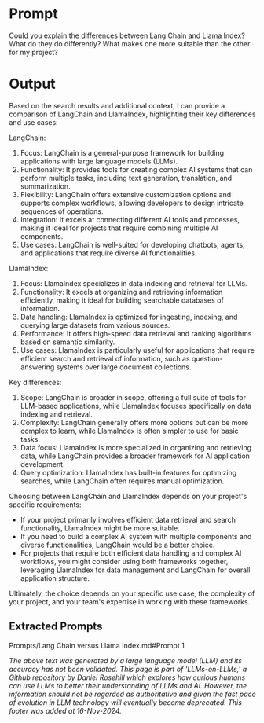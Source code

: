 # Prompt

Could you explain the differences between Lang Chain and Llama Index? What do they do differently? What makes one more suitable than the other for my project?

# Output

Based on the search results and additional context, I can provide a comparison of LangChain and LlamaIndex, highlighting their key differences and use cases:

LangChain:

1. Focus: LangChain is a general-purpose framework for building applications with large language models (LLMs).
2. Functionality: It provides tools for creating complex AI systems that can perform multiple tasks, including text generation, translation, and summarization.
3. Flexibility: LangChain offers extensive customization options and supports complex workflows, allowing developers to design intricate sequences of operations.
4. Integration: It excels at connecting different AI tools and processes, making it ideal for projects that require combining multiple AI components.
5. Use cases: LangChain is well-suited for developing chatbots, agents, and applications that require diverse AI functionalities.

LlamaIndex:

1. Focus: LlamaIndex specializes in data indexing and retrieval for LLMs.
2. Functionality: It excels at organizing and retrieving information efficiently, making it ideal for building searchable databases of information.
3. Data handling: LlamaIndex is optimized for ingesting, indexing, and querying large datasets from various sources.
4. Performance: It offers high-speed data retrieval and ranking algorithms based on semantic similarity.
5. Use cases: LlamaIndex is particularly useful for applications that require efficient search and retrieval of information, such as question-answering systems over large document collections.

Key differences:

1. Scope: LangChain is broader in scope, offering a full suite of tools for LLM-based applications, while LlamaIndex focuses specifically on data indexing and retrieval.
2. Complexity: LangChain generally offers more options but can be more complex to learn, while LlamaIndex is often simpler to use for basic tasks.
3. Data focus: LlamaIndex is more specialized in organizing and retrieving data, while LangChain provides a broader framework for AI application development.
4. Query optimization: LlamaIndex has built-in features for optimizing searches, while LangChain often requires manual optimization.

Choosing between LangChain and LlamaIndex depends on your project's specific requirements:

- If your project primarily involves efficient data retrieval and search functionality, LlamaIndex might be more suitable.
- If you need to build a complex AI system with multiple components and diverse functionalities, LangChain would be a better choice.
- For projects that require both efficient data handling and complex AI workflows, you might consider using both frameworks together, leveraging LlamaIndex for data management and LangChain for overall application structure.

Ultimately, the choice depends on your specific use case, the complexity of your project, and your team's expertise in working with these frameworks.

## Extracted Prompts

Prompts/Lang Chain versus Llama Index.md#Prompt 1

*The above text was generated by a large language model (LLM) and its accuracy has not been validated. This page is part of 'LLMs-on-LLMs,' a Github repository by Daniel Rosehill which explores how curious humans can use LLMs to better their understanding of LLMs and AI. However, the information should not be regarded as authoritative and given the fast pace of evolution in LLM technology will eventually become deprecated. This footer was added at 16-Nov-2024.*


